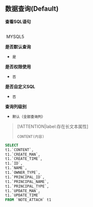 ## 数据查询(Default) <!-- {docsify-ignore-all} -->



<p class="panel-title"><b>查看SQL语句</b></p>
<br>

<el-row>
&nbsp;<el-tag @click="MYSQL5 = true">MYSQL5</el-tag>
</el-row>

<br>
<p class="panel-title"><b>是否默认查询</b></p>

* `是`

<p class="panel-title"><b>是否权限使用</b></p>

* `否`

<p class="panel-title"><b>是否自定义SQL</b></p>

* `否`

<p class="panel-title"><b>查询列级别</b></p>

* `默认（全部查询列）`

> [!ATTENTION|label:存在长文本属性]
>
> `CONTENT(内容)`






<el-dialog v-model="MYSQL5" title="MYSQL5">

```sql
SELECT
t1.`CONTENT`,
t1.`CREATE_MAN`,
t1.`CREATE_TIME`,
t1.`ID`,
t1.`NAME`,
t1.`OWNER_TYPE`,
t1.`PRINCIPAL_ID`,
t1.`PRINCIPAL_NAME`,
t1.`PRINCIPAL_TYPE`,
t1.`UPDATE_MAN`,
t1.`UPDATE_TIME`
FROM `NOTE_ATTACH` t1 


```

</el-dialog>

<script>
 const { createApp } = Vue
  createApp({
    data() {
      return {
                MYSQL5 : false
        
      }
    },
    methods: {
    }
  }).use(ElementPlus).mount('#app')
</script>